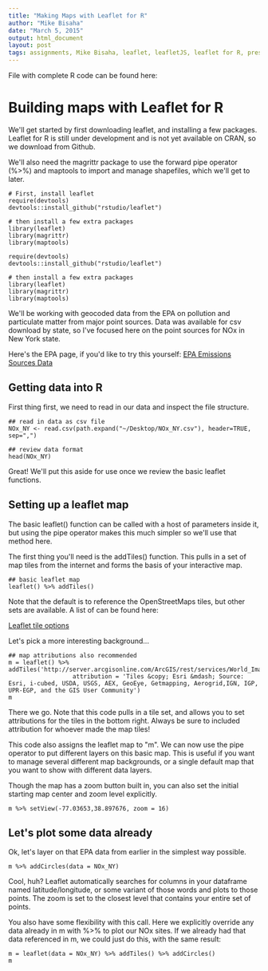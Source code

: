 ```yaml
---
title: "Making Maps with Leaflet for R"
author: "Mike Bisaha"
date: "March 5, 2015"
output: html_document
layout: post
tags: assignments, Mike Bisaha, leaflet, leafletJS, leaflet for R, presentation, EPA, shapefile, borders
---
```


File with complete R code can be found here:

# Building maps with Leaflet for R

We'll get started by first downloading leaflet, and installing a few packages. Leaflet for R is still under development and is not yet available on CRAN, so we download from Github.

We'll also need the magrittr package to use the forward pipe operator (%>%) and maptools to import and manage shapefiles, which we'll get to later.

```
# First, install leaflet
require(devtools)
devtools::install_github("rstudio/leaflet")

# then install a few extra packages
library(leaflet)
library(magrittr)
library(maptools)
```
```{r, include=FALSE}
require(devtools)
devtools::install_github("rstudio/leaflet")

# then install a few extra packages
library(leaflet)
library(magrittr)
library(maptools)
```

We'll be working with geocoded data from the EPA on pollution and particulate matter from major point sources. Data was available for csv download by state, so I've focused here on the point sources for NOx in New York state.

Here's the EPA page, if you'd like to try this yourself:
[EPA Emissions Sources Data](http://www.epa.gov/air/emissions/where.htm)

## Getting data into R
First thing first, we need to read in our data and inspect the file structure.

```{r}
## read in data as csv file
NOx_NY <- read.csv(path.expand("~/Desktop/NOx_NY.csv"), header=TRUE, sep=",")

## review data format
head(NOx_NY)
```

Great! We'll put this aside for use once we review the basic leaflet functions.

## Setting up a leaflet map

The basic leaflet() function can be called with a host of parameters inside it, but using the pipe operator makes this much simpler so we'll use that method here.

The first thing you'll need is the addTiles() function. This pulls in a set of map tiles from the internet and forms the basis of your interactive map.

```{r}
## basic leaflet map
leaflet() %>% addTiles()
```

Note that the default is to reference the OpenStreetMaps tiles, but other sets are available. A list of can be found here: 

[Leaflet tile options](http://leaflet-extras.github.io/leaflet-providers/preview/index.html)

Let's pick a more interesting background...

```{r}
## map attributions also recommended
m = leaflet() %>% addTiles('http://server.arcgisonline.com/ArcGIS/rest/services/World_Imagery/MapServer/tile/{z}/{y}/{x}', 
                  attribution = 'Tiles &copy; Esri &mdash; Source: Esri, i-cubed, USDA, USGS, AEX, GeoEye, Getmapping, Aerogrid,IGN, IGP, UPR-EGP, and the GIS User Community')
m
```

There we go. Note that this code pulls in a tile set, and allows you to set attributions for the tiles in the bottom right. Always be sure to included attribution for whoever made the map tiles!

This code also assigns the leaflet map to "m". We can now use the pipe operator to put different layers on this basic map. This is useful if you want to manage several different map backgrounds, or a single default map that you want to show with different data layers.

Though the map has a zoom button built in, you can also set the initial starting map center and zoom level explicitly.

```{r}
m %>% setView(-77.03653,38.897676, zoom = 16)
```

## Let's plot some data already

Ok, let's layer on that EPA data from earlier in the simplest way possible.

```{r}
m %>% addCircles(data = NOx_NY)
```

Cool, huh? Leaflet automatically searches for columns in your dataframe named latitude/longitude, or some variant of those words and plots to those points. The zoom is set to the closest level that contains your entire set of points.

You also have some flexibility with this call. Here we explicitly override any data already in m with %>% to plot our NOx sites. If we already had that data referenced in m, we could just do this, with the same result:
``` 
m = leaflet(data = NOx_NY) %>% addTiles() %>% addCircles()
m
```
